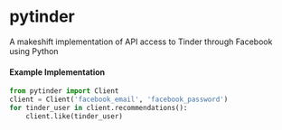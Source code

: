 # pytinder
A makeshift implementation of API access to Tinder through Facebook using Python

#### Example Implementation
```python
from pytinder import Client
client = Client('facebook_email', 'facebook_password')
for tinder_user in client.recommendations():
    client.like(tinder_user)
```